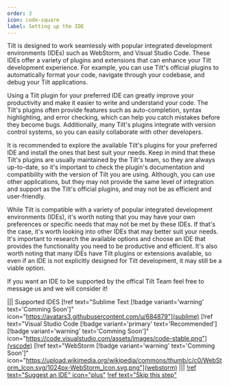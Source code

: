 ```yaml
---
order: 3
icon: code-square
label: Setting up the IDE
---
```


Tilt is designed to work seamlessly with popular integrated development environments (IDEs) such as WebStorm, and Visual Studio Code. These IDEs offer a variety of plugins and extensions that can enhance your Tilt development experience. For example, you can use Tilt's official plugins to automatically format your code, navigate through your codebase, and debug your Tilt applications.

Using a Tilt plugin for your preferred IDE can greatly improve your productivity and make it easier to write and understand your code. The Tilt's plugins often provide features such as auto-completion, syntax highlighting, and error checking, which can help you catch mistakes before they become bugs. Additionally, many Tilt's plugins integrate with version control systems, so you can easily collaborate with other developers.

It is recommended to explore the available Tilt's plugins for your preferred IDE and install the ones that best suit your needs. Keep in mind that these Tilt's plugins are usually maintained by the Tilt's team, so they are always up-to-date, so it's important to check the plugin's documentation and compatibility with the version of Tilt you are using. Although, you can use other applications, but they may not provide the same level of integration and support as the Tilt's official plugins, and may not be as efficient and user-friendly.

While Tilt is compatible with a variety of popular integrated development environments (IDEs), it's worth noting that you may have your own preferences or specific needs that may not be met by these IDEs. If that's the case, it's worth looking into other IDEs that may better suit your needs. It's important to research the available options and choose an IDE that provides the functionality you need to be productive and efficient. It's also worth noting that many IDEs have Tilt plugins or extensions available, so even if an IDE is not explicitly designed for Tilt development, it may still be a viable option.

If you want an IDE to be supported by the offical Tilt Team feel free to message us and we will consider it!

||| Supported IDES
[!ref text="Sublime Text [!badge variant='warning' text='Comming Soon']" icon="https://avatars3.githubusercontent.com/u/684879"](sublime)
[!ref text="Visual Studio Code [!badge variant='primary' text='Recommended'] [!badge variant='warning' text='Comming Soon']" icon="https://code.visualstudio.com/assets/images/code-stable.png"](vscode)
[!ref text="WebStorm [!badge variant='warning' text='Comming Soon']" icon="https://upload.wikimedia.org/wikipedia/commons/thumb/c/c0/WebStorm_Icon.svg/1024px-WebStorm_Icon.svg.png"](webstorm)
|||
[!ref text="Suggest an IDE" icon="plus"](suggest)
[!ref text="Skip this step"](../first-project)
